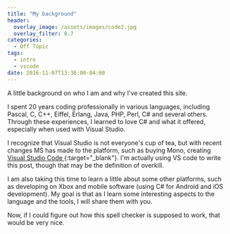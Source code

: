 ```yaml
---
title: "My background"
header:
  overlay_image: /assets/images/code2.jpg
  overlay_filter: 0.7
categories:
  - Off Topic
tags:
  - intro
  - vscode
date: 2016-11-07T13:36:00-04:00
---
```


A little background on who I am and why I've created this site.

I spent 20 years coding professionally in various languages, including Pascal, C, C++, Eiffel, Erlang, Java, PHP, Perl, C# and several others.  Through these experiences, I learned to love C# and what 
it offered, especially when used with Visual Studio.  

I recognize that Visual Studio is not everyone's cup of tea, but with recent changes MS has 
made to the platform, such as buying Mono, creating 
[Visual Studio Code ](https://code.visualstudio.com/){:target="_blank"}.  I'm actually using 
VS code to write this post, though that may be the definition of overkill.

I am also taking this time to learn a little about some other platforms, such as developing on Xbox and mobile software (using C# for Android and iOS development).  My goal is that as I learn some interesting aspects to the language and the tools, I will share them with you.

Now, if I could figure out how this spell checker is supposed to work, that would be very nice.



